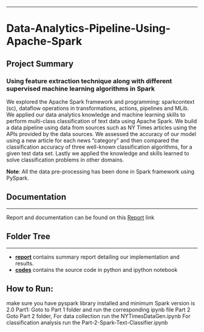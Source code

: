 ***
# Data-Analytics-Pipeline-Using-Apache-Spark

## Project Summary

### Using feature extraction technique along with different supervised machine learning algorithms in Spark
We explored the Apache Spark framework and programming: sparkcontext (sc),
dataflow operations in transformations, actions, pipelines and MLib. We applied our
data analytics knowledge and machine learning skills to perform multi-class
classification of text data using Apache Spark. We build a data pipeline using data from
sources such as NY Times articles using the APIs provided by the data sources. We
assessed the accuracy of our model using a new article for each news “category” and
then compared the classification accuracy of three well-known classification algorithms,
for a given test data set.
Lastly we applied the knowledge and skills learned to solve classification problems in
other domains.

**Note**: All the data pre-processing has been done in Spark framework using PySpark.

## Documentation
***
Report and documentation can be found on this [Report](https://github.com/jayantsolanki/Data-Analytics-Pipeline-Using-Apache-Spark/blob/master/report) link

## Folder Tree
***
* [**report**](https://github.com/jayantsolanki/Data-Analytics-Pipeline-Using-Apache-Spark/blob/master/report) contains summary report detailing our implementation and results.
* [**codes**](https://github.com/jayantsolanki/Data-Analytics-Pipeline-Using-Apache-Spark/blob/master/code)  contains the source code in python and ipython notebook


## How to Run:
make sure you have pyspark library installed and minimum Spark version is 2.0
Part1: Goto to Part 1 folder and run the corresponding ipynb file
Part 2
	Goto Part 2 folder,
	For data collection run the NYTimesDataGen.ipynb
	For classification analysis run the Part-2-Spark-Text-Classifier.ipynb

